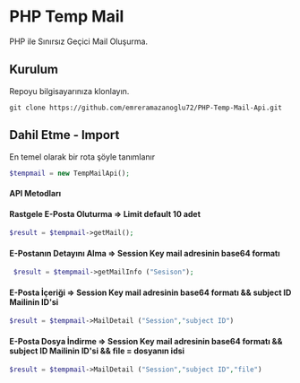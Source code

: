 # PHP Temp Mail

PHP ile Sınırsız Geçici Mail Oluşurma.

## Kurulum

Repoyu bilgisayarınıza klonlayın.

```
git clone https://github.com/emreramazanoglu72/PHP-Temp-Mail-Api.git
```
## Dahil Etme - Import 

En temel olarak bir rota şöyle tanımlanır

```php
$tempmail = new TempMailApi();
```

#### API Metodları

#### Rastgele E-Posta Oluturma => Limit default 10 adet
```php
$result = $tempmail->getMail();
```

#### E-Postanın Detayını Alma => Session Key mail adresinin base64 formatı
```php
 $result = $tempmail->getMailInfo ("Sesison");
```

#### E-Posta İçeriği => Session Key mail adresinin base64 formatı && subject ID Mailinin ID'si
```php
$result = $tempmail->MailDetail ("Session","subject ID")
```

#### E-Posta Dosya İndirme => Session Key mail adresinin base64 formatı && subject ID Mailinin ID'si && file = dosyanın idsi
```php
$result = $tempmail->MailDetail ("Session","subject ID","file")
```
